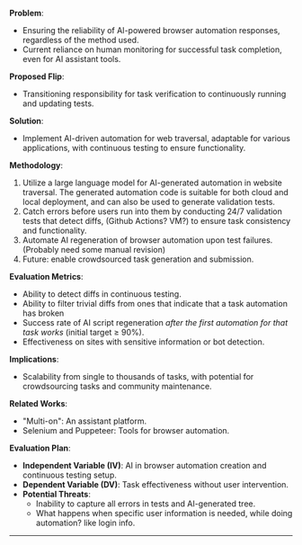 
**Problem**:
- Ensuring the reliability of AI-powered browser automation responses, regardless of the method used.
- Current reliance on human monitoring for successful task completion, even for AI assistant tools.

**Proposed Flip**:
- Transitioning responsibility for task verification to continuously running and updating tests.

**Solution**:
- Implement AI-driven automation for web traversal, adaptable for various applications, with continuous testing to ensure functionality.

**Methodology**:
1. Utilize a large language model for AI-generated automation in website traversal. The generated automation code is suitable for both cloud and local deployment, and can also be used to generate validation tests.
2. Catch errors before users run into them by conducting 24/7 validation tests that detect diffs, (Github Actions? VM?) to ensure task consistency and functionality. 
3. Automate AI regeneration of browser automation upon test failures. (Probably need some manual revision)
4. Future: enable crowdsourced task generation and submission.

**Evaluation Metrics**:
- Ability to detect diffs in continuous testing.
- Ability to filter trivial diffs from ones that indicate that a task automation has broken 
- Success rate of AI script regeneration *after the first automation for that task works* (initial target ≥ 90%).
- Effectiveness on sites with sensitive information or bot detection.

**Implications**:
- Scalability from single to thousands of tasks, with potential for crowdsourcing tasks and community maintenance. 

**Related Works**:
- "Multi-on": An assistant platform.
- Selenium and Puppeteer: Tools for browser automation.

**Evaluation Plan**:
- **Independent Variable (IV)**: AI in browser automation creation and continuous testing setup.
- **Dependent Variable (DV)**: Task effectiveness without user intervention.
- **Potential Threats**: 
	- Inability to capture all errors in tests and AI-generated tree.
	- What happens when specific user information is needed, while doing automation? like login info.

---